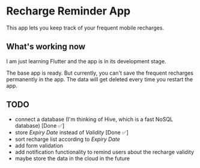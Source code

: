 # Recharge Reminder App

This app lets you keep track of your frequent mobile recharges.

## What's working now

I am just learning Flutter and the app is in its development stage.

The base app is ready. But currently, you can't save the frequent recharges permanently in the app. The data will get deleted every time you restart the app.

## TODO

- connect a database (I'm thinking of Hive, which is a fast NoSQL database) [Done ✅]
- store *Expiry Date* instead of *Validity* [Done ✅]
- sort recharge list according to *Expiry Date*
- add form validation
- add notification functionality to remind users about the recharge validity
- maybe store the data in the cloud in the future
